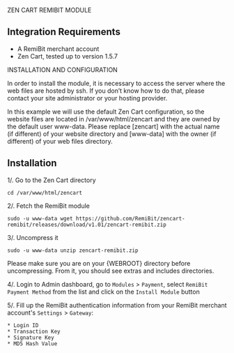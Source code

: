 ZEN CART REMIBIT MODULE

## Integration Requirements

- A RemiBit merchant account
- Zen Cart, tested up to version 1.5.7 

INSTALLATION AND CONFIGURATION


In order to install the module, it is necessary to access the server where the web files are hosted by ssh. If you don’t know how to do that, please contact your site administrator or your hosting provider.

In this example we will use the default Zen Cart configuration, so the website files are located in /var/www/html/zencart and they are owned by the default user www-data. Please replace [zencart] with the actual name (if different) of your website directory and [www-data] with the owner (if different) of your web files directory.


## Installation

1/. Go to the Zen Cart directory

```
cd /var/www/html/zencart
```

2/. Fetch the RemiBit module

```
sudo -u www-data wget https://github.com/RemiBit/zencart-remibit/releases/download/v1.01/zencart-remibit.zip
```

3/. Uncompress it

```
sudo -u www-data unzip zencart-remibit.zip
```

Please make sure you are on your {WEBROOT} directory before uncompressing. From it, you should see extras and includes directories.

4/. Login to Admin dashboard, go to `Modules` > `Payment`, select `RemiBit Payment Method` from the list and click on the `Install Module` button 

  
5/. Fill up the RemiBit authentication information from your RemiBit merchant account's `Settings` > `Gateway`:

    * Login ID
    * Transaction Key
    * Signature Key
    * MD5 Hash Value

